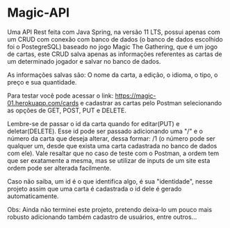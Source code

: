 # Magic-API
Uma API Rest feita com Java Spring, na versão 11 LTS, possui apenas com um CRUD com conexão com banco de dados (o banco de dados escolhido foi o PostegreSQL) baseado no jogo Magic The Gathering, que é um jogo de cartas, este CRUD salva apenas as informações referentes as cartas de um determinado jogador e salvar no banco de dados.

As informações salvas são: O nome da carta,  a edição, o idioma,  o tipo, o preço e sua quantidade.

Para testar você pode acessar o link: https://magic-01.herokuapp.com/cards e cadastrar as cartas pelo  Postman selecionando as opções de GET, POST, PUT e DELETE.

Lembre-se de passar o id da carta quando for editar(PUT) e deletar(DELETE). Esse id pode ser passado adicionando uma "/" e o número da carta que deseja alterar, dessa formar:  /1 (o número pode ser qualquer um, desde que  exista uma carta cadastrada no banco de dados com ele). Vale resaltar que no caso de teste com o Postman, a ordem tem que ser exatamente a mesma, mas se utilizar de inputs de um site esta ordem pode ser alterada facilmente.

Caso não saiba, um id é o que identifica algo, é sua "identidade", nesse projeto assim que uma carta é cadastrada o id dele é gerado automaticamente.

Obs: Ainda não terminei este projeto, pretendo deixa-lo um pouco mais robusto adicionando também cadastro de usuários, entre outros...
